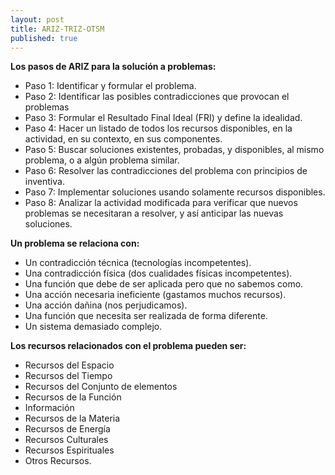 ```yaml
---
layout: post
title: ARIZ-TRIZ-OTSM
published: true
---
```


**Los pasos de ARIZ para la solución a problemas:**

* Paso 1: Identificar y formular el problema.
* Paso 2: Identificar las posibles contradicciones que provocan el problemas
* Paso 3: Formular el Resultado Final Ideal (FRI) y define la idealidad.
* Paso 4: Hacer un listado de todos los recursos disponibles, en la actividad, en su contexto, en sus componentes.
* Paso 5: Buscar soluciones existentes, probadas, y disponibles, al mismo problema, o a algún problema similar.
* Paso 6: Resolver las contradicciones del problema con principios de inventiva.
* Paso 7: Implementar soluciones usando solamente recursos disponibles.
* Paso 8: Analizar la actividad modificada para verificar que nuevos problemas se necesitaran a resolver, y así anticipar las nuevas soluciones.

**Un problema se relaciona con:**

* Un contradicción técnica (tecnologías incompetentes).
* Una contradicción física (dos cualidades físicas incompetentes).
* Una función que debe de ser aplicada pero que no sabemos como.
* Una acción necesaria ineficiente (gastamos muchos recursos).
* Una acción dañina (nos perjudicamos).
* Una función que necesita ser realizada de forma diferente.
* Un sistema demasiado complejo.

**Los recursos relacionados con el problema pueden ser:**

* Recursos del Espacio
* Recursos del Tiempo
* Recursos del Conjunto de elementos
* Recursos de la Función 
* Información
* Recursos de la Materia
* Recursos de Energía
* Recursos Culturales
* Recursos Espirituales
* Otros Recursos.


